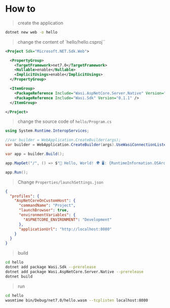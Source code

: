 # How to

> create the application
```bash
dotnet new web -o hello
```

> change the content of `hello/hello.csproj``
```xml
<Project Sdk="Microsoft.NET.Sdk.Web">

  <PropertyGroup>
    <TargetFramework>net7.0</TargetFramework>
    <Nullable>enable</Nullable>
    <ImplicitUsings>enable</ImplicitUsings>
  </PropertyGroup>

  <ItemGroup>
    <PackageReference Include="Wasi.AspNetCore.Server.Native" Version="0.1.1" />
    <PackageReference Include="Wasi.Sdk" Version="0.1.1" />
  </ItemGroup>

</Project>
```

> change the source code of `hello/Program.cs`
```csharp
using System.Runtime.InteropServices;

//var builder = WebApplication.CreateBuilder(args);
var builder = WebApplication.CreateBuilder(args).UseWasiConnectionListener();

var app = builder.Build();

app.MapGet("/", () => $"👋 Hello, World! 🌍 🖥️: {RuntimeInformation.OSArchitecture} ⏳: {DateTime.UtcNow.ToLongTimeString()} (UTC)");

app.Run();
```

> Change `Properties/launchSettings.json`
```json
{
  "profiles": {
    "AspNetCoreOnCustomHost": {
      "commandName": "Project",
      "launchBrowser": true,
      "environmentVariables": {
        "ASPNETCORE_ENVIRONMENT": "Development"
      },
      "applicationUrl": "http://localhost:8080"
    }
  }
}
```



> build
```bash
cd hello
dotnet add package Wasi.Sdk --prerelease
dotnet add package Wasi.AspNetCore.Server.Native --prerelease
dotnet build
```

> run
```bash
cd hello
wasmtime bin/Debug/net7.0/hello.wasm --tcplisten localhost:8080
```

